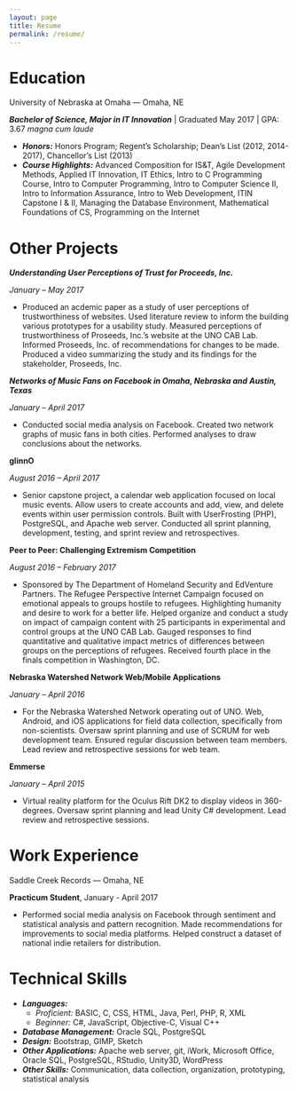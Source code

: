 ```yaml
---
layout: page
title: Resume
permalink: /resume/
---
```


# Education

University of Nebraska at Omaha — Omaha, NE

_**Bachelor of Science, Major in IT Innovation**_ | Graduated May 2017 | GPA: 3.67 *magna cum laude*
- _**Honors:**_ Honors Program; Regent’s Scholarship; Dean’s List (2012, 2014-2017), Chancellor’s List (2013)
- _**Course Highlights:**_ Advanced Composition for IS&T, Agile Development Methods, Applied IT Innovation, IT Ethics, Intro to C Programming Course, Intro to Computer Programming, Intro to Computer Science II, Intro to Information Assurance, Intro to Web Development, ITIN Capstone I & II, Managing the Database Environment, Mathematical Foundations of CS, Programming on the Internet

# Other Projects

**_Understanding User Perceptions of Trust for Proceeds, Inc._**

_January – May 2017_

- Produced an acdemic paper as a study of user perceptions of trustworthiness of websites. Used literature review to inform the building various prototypes for a usability study. Measured perceptions of trustworthiness of Proseeds, Inc.’s website at the UNO CAB Lab. Informed Proseeds, Inc. of recommendations for changes to be made. Produced a video summarizing the study and its findings for the stakeholder, Proseeds, Inc.

**_Networks of Music Fans on Facebook in Omaha, Nebraska and Austin, Texas_**

_January – April 2017_

- Conducted social media analysis on Facebook. Created two network graphs of music fans in both cities. Performed analyses to draw conclusions about the networks.

**glinnO**

_August 2016 – April 2017_

- Senior capstone project, a calendar web application focused on local music events. Allow users to create accounts and add, view, and delete events within user permission controls. Built with UserFrosting (PHP), PostgreSQL, and Apache web server. Conducted all sprint planning, development, testing, and sprint review and retrospectives.

**Peer to Peer: Challenging Extremism Competition**

_August 2016 – February 2017_

- Sponsored by The Department of Homeland Security and EdVenture Partners. The Refugee Perspective Internet Campaign focused on emotional appeals to groups hostile to refugees. Highlighting humanity and desire to work for a better life. Helped organize and conduct a study on impact of campaign content with 25 participants in experimental and control groups at the UNO CAB Lab. Gauged responses to find quantitative and qualitative impact metrics of differences between groups on the perceptions of refugees. Received fourth place in the finals competition in Washington, DC.

**Nebraska Watershed Network Web/Mobile Applications**

_January – April 2016_

- For the Nebraska Watershed Network operating out of UNO. Web, Android, and iOS applications for field data collection, specifically from non-scientists. Oversaw sprint planning and use of SCRUM for web development team. Ensured regular discussion between team members. Lead review and retrospective sessions for web team.

**Emmerse**

_January – April 2015_

- Virtual reality platform for the Oculus Rift DK2 to display videos in 360-degrees. Oversaw sprint planning and lead Unity C# development. Lead review and retrospective sessions.

# Work Experience

Saddle Creek Records — Omaha, NE

**Practicum Student**, January - April 2017
- Performed social media analysis on Facebook through sentiment and statistical analysis and pattern recognition. Made recommendations for improvements to social media platforms. Helped construct a dataset of national indie retailers for distribution.

# Technical Skills

- _**Languages:**_ 
  - _Proficient:_  BASIC, C, CSS, HTML, Java, Perl, PHP, R, XML
  - _Beginner:_ C#, JavaScript, Objective-C, Visual C++
- _**Database Management:**_ Oracle SQL, PostgreSQL
- _**Design:**_ Bootstrap, GIMP, Sketch
- _**Other Applications:**_ Apache web server, git, iWork, Microsoft Office, Oracle SQL, PostgreSQL, RStudio, Unity3D, WordPress
- _**Other Skills:**_ Communication, data collection, organization, prototyping, statistical analysis
